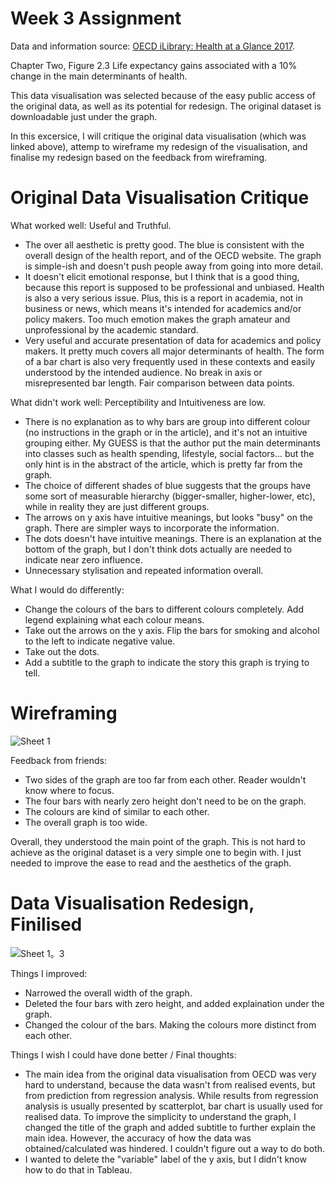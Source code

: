 # Week 3 Assignment
Data and information source: [OECD iLibrary: Health at a Glance 2017](https://www.oecd-ilibrary.org/sites/health_glance-2017-5-en/index.html?itemId=/content/component/health_glance-2017-5-en). 

Chapter Two, Figure 2.3 Life expectancy gains associated with a 10% change in the main determinants of health. 

This data visualisation was selected because of the easy public access of the original data, as well as its potential for redesign. The original dataset is downloadable just under the graph. 

In this excersice, I will critique the original data visualisation (which was linked above), attemp to wireframe my redesign of the visualisation, and finalise my redesign based on the feedback from wireframing. 


# Original Data Visualisation Critique
What worked well: Useful and Truthful. 

- The over all aesthetic is pretty good. The blue is consistent with the overall design of the health report, and of the OECD website. The graph is simple-ish and doesn't push people away from going into more detail. 
- It doesn't elicit emotional response, but I think that is a good thing, because this report is supposed to be professional and unbiased. Health is also a very serious issue. Plus, this is a report in academia, not in business or news, which means it's intended for academics and/or policy makers. Too much emotion makes the graph amateur and unprofessional by the academic standard. 
- Very useful and accurate presentation of data for academics and policy makers. It pretty much covers all major determinants of health. The form of a bar chart is also very frequently used in these contexts and easily understood by the intended audience. No break in axis or misrepresented bar length. Fair comparison between data points. 

What didn't work well: Perceptibility and Intuitiveness are low. 

- There is no explanation as to why bars are group into different colour (no instructions in the graph or in the article), and it's not an intuitive grouping either. My GUESS is that the author put the main determinants into classes such as health spending, lifestyle, social factors... but the only hint is in the abstract of the article, which is pretty far from the graph. 
- The choice of different shades of blue suggests that the groups have some sort of measurable hierarchy (bigger-smaller, higher-lower, etc), while in reality they are just different groups. 
- The arrows on y axis have intuitive meanings, but looks "busy" on the graph. There are simpler ways to incorporate the information. 
- The dots doesn't have intuitive meanings. There is an explanation at the bottom of the graph, but I don't think dots actually are needed to indicate near zero influence. 
- Unnecessary stylisation and repeated information overall. 

What I would do differently:

- Change the colours of the bars to different colours completely. Add legend explaining what each colour means. 
- Take out the arrows on the y axis. Flip the bars for smoking and alcohol to the left to indicate negative value. 
- Take out the dots. 
- Add a subtitle to the graph to indicate the story this graph is trying to tell. 

# Wireframing
![Sheet 1](https://user-images.githubusercontent.com/60046385/73614134-634e2f00-45ca-11ea-912f-651adfcbef32.png)

Feedback from friends:

- Two sides of the graph are too far from each other. Reader wouldn't know where to focus. 
- The four bars with nearly zero height don't need to be on the graph. 
- The colours are kind of similar to each other. 
- The overall graph is too wide. 

Overall, they understood the main point of the graph. This is not hard to achieve as the original dataset is a very simple one to begin with. I just needed to improve the ease to read and the aesthetics of the graph. 

# Data Visualisation Redesign, Finilised
![Sheet 1。3](https://user-images.githubusercontent.com/60046385/73614717-9810b500-45cf-11ea-9c41-c82cfa4be804.png)

Things I improved:

- Narrowed the overall width of the graph. 
- Deleted the four bars with zero height, and added explaination under the graph. 
- Changed the colour of the bars. Making the colours more distinct from each other. 

Things I wish I could have done better / Final thoughts:

- The main idea from the original data visualisation from OECD was very hard to understand, because the data wasn't from realised events, but from prediction from regression analysis. While results from regression analysis is usually presented by scatterplot, bar chart is usually used for realised data. To improve the simplicity to understand the graph, I changed the title of the graph and added subtitle to further explain the main idea. However, the accuracy of how the data was obtained/calculated was hindered. I couldn't figure out a way to do both. 
- I wanted to delete the "variable" label of the y axis, but I didn't know how to do that in Tableau. 
